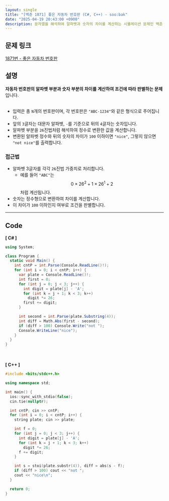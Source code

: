 ```yaml
---
layout: single
title: "[백준 1871] 좋은 자동차 번호판 (C#, C++) - soo:bak"
date: "2025-04-19 20:43:00 +0900"
description: 문자열을 해석하여 알파벳과 숫자의 차이를 계산하는 시뮬레이션 문제인 백준 1871번 좋은 자동차 번호판 문제의 C# 및 C++ 풀이 및 해설
---
```


## 문제 링크
[1871번 - 좋은 자동차 번호판](https://www.acmicpc.net/problem/1871)

## 설명
**자동차 번호판의 알파벳 부분과 숫자 부분의 차이를 계산하여 조건에 따라 판별하는 문제**입니다.<br>
<br>

- 입력은 총 `N`개의 번호판이며, 각 번호판은 `"ABC-1234"`와 같은 형식으로 주어집니다.<br>
- 앞의 `3`글자는 대문자 알파벳, `-`를 기준으로 뒤의 `4`글자는 숫자입니다.<br>
- 알파벳 부분을 `26`진법처럼 해석하여 정수로 변환한 값을 계산합니다.<br>
- 변환된 알파벳 정수와 뒤의 숫자의 차이가 `100` 이하이면 `"nice"`, 그렇지 않으면 `"not nice"`를 출력합니다.<br>

### 접근법
- 알파벳 3글자를 각각 `26`진법 가중치로 처리합니다.<br>
  - 예를 들어 `"ABC"`는 $$0 \times 26^2 + 1 \times 26^1 + 2$$처럼 계산됩니다.<br>
- 숫자는 정수형으로 변환하여 차이를 계산합니다.<br>
- 이 차이가 `100` 이하인지 여부로 조건을 판별합니다.<br>

---

## Code
<b>[ C# ] </b>
<br>

```csharp
using System;

class Program {
  static void Main() {
    int cntP = int.Parse(Console.ReadLine()!);
    for (int i = 0; i < cntP; i++) {
      var plate = Console.ReadLine()!;
      int first = 0;
      for (int j = 0; j < 3; j++) {
        int digit = plate[j] - 'A';
        for (int k = j + 1; k < 3; k++)
          digit *= 26;
        first += digit;
      }

      int second = int.Parse(plate.Substring(4));
      int diff = Math.Abs(first - second);
      if (diff > 100) Console.Write("not ");
      Console.WriteLine("nice");
    }
  }
}
```

<br><br>
<b>[ C++ ] </b>
<br>

```cpp
#include <bits/stdc++.h>

using namespace std;

int main() {
  ios::sync_with_stdio(false);
  cin.tie(nullptr);

  int cntP; cin >> cntP;
  for (int i = 0; i < cntP; i++) {
    string plate; cin >> plate;

    int f = 0;
    for (int j = 0; j < 3; j++) {
      int digit = plate[j] - 'A';
      for (int k = j + 1; k < 3; k++)
        digit *= 26;
      f += digit;
    }

    int s = stoi(plate.substr(4)), diff = abs(s - f);
    if (diff > 100) cout << "not ";
    cout << "nice\n";
  }

  return 0;
}
```
